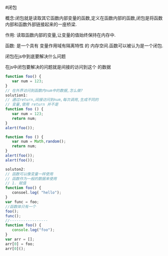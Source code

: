 #闭包

概念:闭包就是读取其它函数内部变量的函数,定义在函数内部的函数,闭包是将函数内部和函数外部链接起来的一座桥梁.

作用: 读取函数内部的变量,让变量的值始终保持在内存中.

函数: 是一个具有 变量作用域有隔离特性 的 内存空间.函数可以被认为是一个闭包.

闭包在js中到底要解决什么问题

在js中闭包要解决的问题就是间接的访问到这个 的数据 

```javascript
function foo() {
   var num = 123;
}
// 在外界访问到函数内num中的数据,怎么做?
solution1:
// 通过return,间接访问到num,每次调用,生成不同的
// 变量,使用 return 并不是
function foo () {
   var num = 123;
   return num;
}
alert(foo());

function foo () {
   var num = Math,random();
   return num;
}
alert(foo());
alert(foo());

soluton2:
// 函数可以像变量一样使用
// 函数作为一般的数据来使用
// 1. 赋值
function foo() {
   consoel.log( "hello");
}
var func = foo;
//函数体只有一个
foo();
func();
//-----------------
function foo() {
   console.log("foo");
}
var arr = [];
arr[0] = foo;
arr[0]();
```